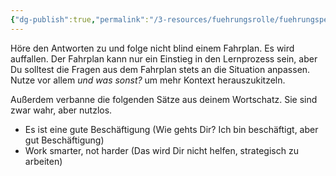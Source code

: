 ```yaml
---
{"dg-publish":true,"permalink":"/3-resources/fuehrungsrolle/fuehrungspersoenlichkeit/the-coaching-habit-von-michael-stanier/actually-listen-to-the-answer/","title":"Actually Listen to the Answer","created":"2024-12-08T22:59:52.341+01:00","updated":"2024-12-08T23:30:59.002+01:00"}
---
```



Höre den Antworten zu und folge nicht blind einem Fahrplan. Es wird auffallen. Der Fahrplan kann nur ein Einstieg in den Lernprozess sein, aber Du solltest die Fragen aus dem Fahrplan stets an die Situation anpassen. Nutze vor allem *und was sonst?* um mehr Kontext herauszukitzeln.

Außerdem verbanne die folgenden Sätze aus deinem Wortschatz. Sie sind zwar wahr, aber nutzlos.
- Es ist eine gute Beschäftigung (Wie gehts Dir? Ich bin beschäftigt, aber gut Beschäftigung)
- Work smarter, not harder (Das wird Dir nicht helfen, strategisch zu arbeiten)

